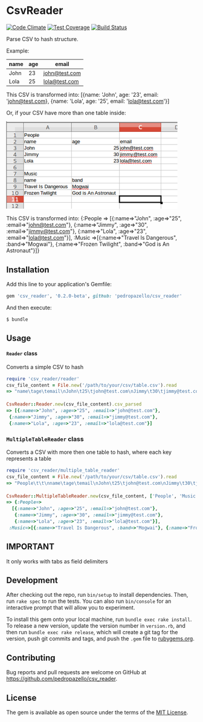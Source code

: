 # CsvReader

[![Code Climate](https://codeclimate.com/github/pedropazello/csv_reader/badges/gpa.svg)](https://codeclimate.com/github/pedropazello/csv_reader)
[![Test Coverage](https://codeclimate.com/github/pedropazello/csv_reader/badges/coverage.svg)](https://codeclimate.com/github/pedropazello/csv_reader/coverage)
[![Build Status](https://travis-ci.org/pedropazello/csv_reader.svg?branch=master)](https://travis-ci.org/pedropazello/csv_reader)

Parse CSV to hash structure.

Example:

| name | age | email         |
|------|-----|---------------|
| John | 23  | john@test.com |
| Lola | 25  | lola@test.com |

This CSV is transformed into:
[{name: 'John', age: '23', email: 'john@test.com}, {name: 'Lola', age: '25', email: 'lola@test.com'}]

Or, if your CSV have more than one table inside:

![Alt text](/spec/fixtures/files/multiple_table.png?raw=true "Table")

This CSV is transformed into:
{:People =>
  [{:name=>"John", :age=>"25", :email=>"john@test.com"},
   {:name=>"Jimmy", :age=>"30", :email=>"jimmy@test.com"},
   {:name=>"Lola", :age=>"23", :email=>"lola@test.com"}],
 :Music =>[{:name=>"Travel Is Dangerous", :band=>"Mogwai"}, {:name=>"Frozen Twilight", :band=>"God is An Astronaut"}]}


## Installation

Add this line to your application's Gemfile:

```ruby
gem 'csv_reader', '0.2.0-beta', github: 'pedropazello/csv_reader'
```

And then execute:

    $ bundle


## Usage
#### `Reader` class
Converts a simple CSV to hash

```ruby
require 'csv_reader/reader'
csv_file_content = File.new('/path/to/your/csv/table.csv').read
=> "name\tage\temail\nJohn\t25\tjohn@test.com\nJimmy\t30\tjimmy@test.com\nLola\t23\tlola@test.com\n"

CsvReader::Reader.new(csv_file_content).csv_parsed
=> [{:name=>"John", :age=>"25", :email=>"john@test.com"},
 {:name=>"Jimmy", :age=>"30", :email=>"jimmy@test.com"},
 {:name=>"Lola", :age=>"23", :email=>"lola@test.com"}]
```
### `MultipleTableReader` class
Converts a CSV with more then one table to hash, where each key represents a table

```ruby
require 'csv_reader/multiple_table_reader'
csv_file_content = File.new('/path/to/your/csv/table.csv').read
=> "People\t\t\nname\tage\temail\nJohn\t25\tjohn@test.com\nJimmy\t30\tjimmy@test.com\nLola\t23\tlola@test.com\n\t\t\nMusic\t\t\nname\tband\t\nTravel Is Dangerous\tMogwai\t\nFrozen Twilight\tGod is An Astronaut\t\n"

CsvReader::MultipleTableReader.new(csv_file_content, ['People', 'Music']).csv_parsed
=> {:People=>
  [{:name=>"John", :age=>"25", :email=>"john@test.com"},
   {:name=>"Jimmy", :age=>"30", :email=>"jimmy@test.com"},
   {:name=>"Lola", :age=>"23", :email=>"lola@test.com"}],
 :Music=>[{:name=>"Travel Is Dangerous", :band=>"Mogwai"}, {:name=>"Frozen Twilight", :band=>"God is An Astronaut"}]}

```


## IMPORTANT
It only works with tabs as field delimiters

## Development

After checking out the repo, run `bin/setup` to install dependencies. Then, run `rake spec` to run the tests. You can also run `bin/console` for an interactive prompt that will allow you to experiment.

To install this gem onto your local machine, run `bundle exec rake install`. To release a new version, update the version number in `version.rb`, and then run `bundle exec rake release`, which will create a git tag for the version, push git commits and tags, and push the `.gem` file to [rubygems.org](https://rubygems.org).

## Contributing

Bug reports and pull requests are welcome on GitHub at https://github.com/pedropazello/csv_reader.


## License

The gem is available as open source under the terms of the [MIT License](http://opensource.org/licenses/MIT).
